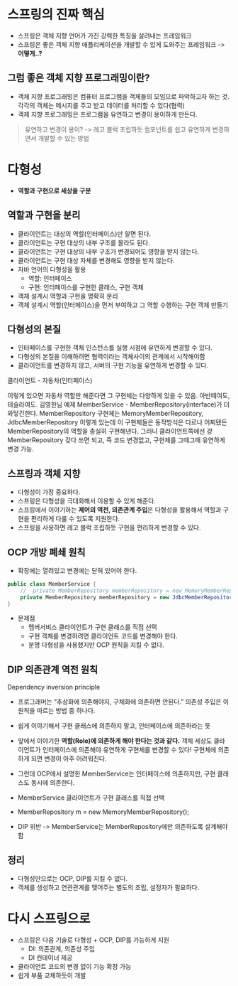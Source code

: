 # 스프링의 진짜 핵심
- 스프링은 객체 지향 언어가 가진 강력한 특징을 살려내는 프레임워크
- 스프링은 좋은 객체 지향 애플리케이션을 개발할 수 있게 도와주는 프레임워크 -> **어떻게..?**

## 그럼 좋은 객체 지향 프로그래밍이란?
- 객체 지향 프로그래밍은 컴퓨터 프로그램을 객체들의 모임으로 파악하고자 하는 것. 각각의 객체는 메시지를 주고 받고 데이터를 처리할 수 있다(협력)
- 객체 지향 프로그래밍은 프로그램을 유연하고 변경이 용이하게 만든다.

> 유연하고 변경이 용이? -> 레고 블럭 조립하듯 컴포넌트를 쉽고 유연하게 변경하면서 개발할 수 있는 방법


# 다형성
- **역할과 구현으로 세상을 구분**

## 역할과 구현을 분리
- 클라이언트는 대상의 역할(인터페이스)만 알면 된다.
- 클라이언트는 구현 대상의 내부 구조를 몰라도 된다.
- 클라이언트는 구현 대상의 내부 구조가 변경되어도 영향을 받지 않는다.
- 클라이언트는 구현 대상 자체를 변경해도 영향을 받지 않는다.
- 자바 언어의 다형성을 활용
	- 역할: 인터페이스
	- 구현: 인터페이스를 구현한 클래스, 구현 객체
- 객체 설계시 역할과 구현을 명확히 분리
- 객체 설계시 역할(인터페이스)을 먼저 부여하고 그 역할 수행하는 구현 객체 만들기

## 다형성의 본질
- 인터페이스를 구현한 객체 인스턴스를 실행 시점에 유연하게 변경할 수 있다.
- 다형성의 본질을 이해하려면 협력이라는 객체사이의 관계에서 시작해야함
- 클라이언트를 변경하지 않고, 서버의 구현 기능을 유연하게 변경할 수 있다.

클라이언트 - 자동차(인터페이스)

이렇게 있으면 자동차 역할만 해준다면 그 구현체는 다양하게 있을 수 있음. 아반떼여도, 테슬라여도.
김영한님 예제 MemberService - MemberRepository(interface)가 더 와닿긴한다. MemberRepository 구현체는 MemoryMemberRepository, JdbcMemberRepository 이렇게 있는데 이 구현체들은 동작방식은 다르나 어찌됐든 MemberRepository의 역할을 충실히 구현해낸다. 그러니 클라이언트쪽에선 걍 MemberRepository 갖다 쓰면 되고, 즉 코드 변경없고, 구현체를 그때그때 유연하게 변경 가능.

## 스프링과 객체 지향
- 다형성이 가장 중요하다.
- 스프링은 다형성을 극대화해서 이용할 수 있게 해준다.
- 스프링에서 이야기하는 **제어의 역전, 의존관계 주입**은 다형성을 활용해서 역할과 구현을 편리하게 다룰 수 있도록 지원한다.
- 스프링을 사용하면 레고 블럭 조립하듯 구현을 편리하게 변경할 수 있다.

## OCP 개방 폐쇄 원칙
- 확장에는 열려있고 변경에는 닫혀 있어야 한다. 
```java
public class MemberService {
	//  private MemberRepository memberRepository = new MemoryMemberRepository();
	private MemberRepository memberRepository = new JdbcMemberRepository();
}
```
- 문제점
	- 멤버서비스 클라이언트가 구현 클래스를 직접 선택
	- 구현 객체를 변경하려면 클라이언트 코드를 변경해야 한다.
	- 분명 다형성을 사용했지만 OCP 원칙을 지킬 수 없다.

## DIP 의존관계 역전 원칙
Dependency inversion principle
- 프로그래머는 “추상화에 의존해야지, 구체화에 의존하면 안된다.” 의존성 주입은 이 원칙을 따르는 방법 중 하나다.
- 쉽게 이야기해서 구현 클래스에 의존하지 말고, 인터페이스에 의존하라는 뜻
- 앞에서 이야기한 **역할(Role)에 의존하게 해야 한다는 것과 같다.** 객체 세상도 클라이언트가 인터페이스에 의존해야 유연하게 구현체를 변경할 수 있다! 구현체에 의존하게 되면 변경이 아주 어려워진다.

- 그런데 OCP에서 설명한 MemberService는 인터페이스에 의존하지만, 구현 클래스도 동시에 의존한다.
- MemberService 클라이언트가 구현 클래스를 직접 선택
- MemberRepository m = new MemoryMemberRepository();
- DIP 위반 -> MemberService는 MemberRepository에만 의존하도록 설계해야 함


## 정리
- 다형성만으로는 OCP, DIP를 지킬 수 없다. 
- 객체를 생성하고 연관관계를 맺어주는 별도의 조립, 설정자가 필요하다.



# 다시 스프링으로

- 스프링은 다음 기술로 다형성 + OCP, DIP를 가능하게 지원
	- DI: 의존관계, 의존성 주입
	- DI 컨테이너 제공
- 클라이언트 코드의 변경 없이 기능 확장 가능
- 쉽게 부품 교체하듯이 개발








